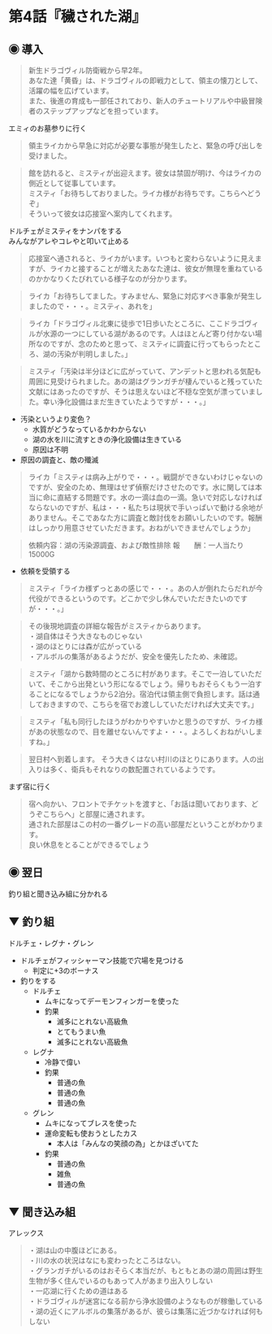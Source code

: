 # 第4話『穢された湖』

## ◉ 導入

> 新生ドラゴヴィル防衛戦から早2年。<br>
> あなた達「黄昏」は、ドラゴヴィルの即戦力として、領主の懐刀として、活躍の幅を広げています。<br>
> また、後進の育成も一部任されており、新人のチュートリアルや中級冒険者のステップアップなどを担っています。<br>

エミィのお墓参りに行く

> 領主ライカから早急に対応が必要な事態が発生したと、緊急の呼び出しを受けました。

> 館を訪れると、ミスティが出迎えます。彼女は禁固が明け、今はライカの側近として従事しています。<br>
> ミスティ「お待ちしておりました。ライカ様がお待ちです。こちらへどうぞ」<br>
> そういって彼女は応接室へ案内してくれます。<br>

ドルチェがミスティをナンパをする<br>
みんながアレやコレやと叩いて止める

> 応接室へ通されると、ライカがいます。いつもと変わらないように見えますが、ライカと接することが増えたあなた達は、彼女が無理を重ねているのかかなりくたびれている様子なのが分かります。

> ライカ「お待ちしてました。すみません、緊急に対応すべき事象が発生しましたので・・・。ミスティ、あれを」

> ライカ「ドラゴヴィル北東に徒歩で1日歩いたところに、ここドラゴヴィルが水源の一つにしている湖があるのです。人はほとんど寄り付かない場所なのですが、念のためと思って、ミスティに調査に行ってもらったところ、湖の汚染が判明しました。」

> ミスティ「汚染は半分ほどに広がっていて、アンデットと思われる気配も周囲に見受けられました。あの湖はグランガチが棲んでいると残っていた文献にはあったのですが、そうは思えないほど不穏な空気が漂っていました。幸い浄化設備はまだ生きていたようですが・・・。」

- 汚染というより変色？
  - 水質がどうなっているかわからない
  - 湖の水を川に流すときの浄化設備は生きている
  - 原因は不明
- 原因の調査と、敵の殲滅

> ライカ「ミスティは病み上がりで・・・。戦闘ができないわけじゃないのですが、安全のため、無理はせず偵察だけさせたのです。水に関しては本当に命に直結する問題です。水の一滴は血の一滴。急いで対応しなければならないのですが、私は・・・私たちは現状で手いっぱいで動ける余地がありません。そこであなた方に調査と敵討伐をお願いしたいのです。報酬はしっかり用意させていただきます。おねがいできませんでしょうか」

> 依頼内容：湖の汚染源調査、および敵性排除
> 報　　酬：一人当たり15000G

- 依頼を受領する

> ミスティ「ライカ様ずっとあの感じで・・・。あの人が倒れたらだれが今代役ができるというのです。どこかで少し休んでいただきたいのですが・・・。」

> その後現地調査の詳細な報告がミスティからあります。<br>
> ・湖自体はそう大きなものじゃない<br>
> ・湖のほとりには森が広がっている<br>
> ・アルボルの集落があるようだが、安全を優先したため、未確認。<br>

> ミスティ「湖から数時間のところに村があります。そこで一泊していただいて、そこから出発という形になるでしょう。帰りもおそらくもう一泊することになるでしょうから2泊分。宿泊代は領主側で負担します。話は通しておきますので、こちらを宿でお渡ししていただければ大丈夫です。」

> ミスティ「私も同行したほうがわかりやすいかと思うのですが、ライカ様があの状態なので、目を離せないんですよ・・・。よろしくおねがいしますね。」

> 翌日村へ到着します。
> そう大きくはない村川のほとりにあります。人の出入りは多く、衛兵もそれなりの数配置されているようです。

まず宿に行く

> 宿へ向かい、フロントでチケットを渡すと、「お話は聞いております、どうぞこちらへ」と部屋に通されます。<br>
> 通された部屋はこの村の一番グレードの高い部屋だということがわかります。<br>
> 良い休息をとることができるでしょう<br>

## ◉ 翌日

釣り組と聞き込み組に分かれる

## ▼ 釣り組

ドルチェ・レグナ・グレン

- ドルチェがフィッシャーマン技能で穴場を見つける
  - 判定に+3のボーナス
- 釣りをする
  - ドルチェ
    - ムキになってデーモンフィンガーを使った
    - 釣果
      - 滅多にとれない高級魚
      - とてもうまい魚
      - 滅多にとれない高級魚
  - レグナ
    - 冷静で偉い
    - 釣果
      - 普通の魚
      - 普通の魚
      - 普通の魚
  - グレン
    - ムキになってブレスを使った
    - 運命変転も使おうとしたカス
      - 本人は「みんなの笑顔の為」とかほざいてた
    - 釣果
      - 普通の魚
      - 雑魚
      - 普通の魚

## ▼ 聞き込み組

アレックス

> ・湖は山の中腹ほどにある。<br>
> ・川の水の状況はなにも変わったところはない。<br>
> ・グランガチがいるのはおそらく本当だが、もともとあの湖の周囲は野生生物が多く住んでいるのもあって人があまり出入りしない<br>
> ・一応湖に行くための道はある<br>
> ・ドラゴヴィルが迷宮になる前から浄水設備のようなものが稼働している<br>
> ・湖の近くにアルボルの集落があるが、彼らは集落に近づかなければ何もしない<br>
